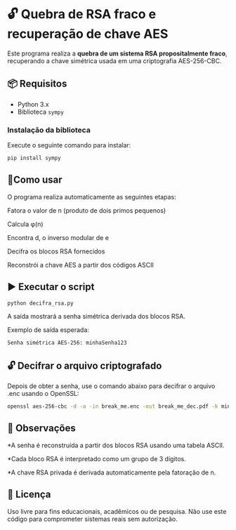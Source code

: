 # 🔓 Quebra de RSA fraco e recuperação de chave AES

Este programa realiza a **quebra de um sistema RSA propositalmente fraco**, recuperando a chave simétrica usada em uma criptografia AES-256-CBC.

## 📦 Requisitos

- Python 3.x
- Biblioteca `sympy`

### Instalação da biblioteca

Execute o seguinte comando para instalar:

```bash
pip install sympy
```

## 🚀Como usar
O programa realiza automaticamente as seguintes etapas:

Fatora o valor de n (produto de dois primos pequenos)

Calcula φ(n)

Encontra d, o inverso modular de e

Decifra os blocos RSA fornecidos

Reconstrói a chave AES a partir dos códigos ASCII

## ▶️ Executar o script

```bash
python decifra_rsa.py
```

A saída mostrará a senha simétrica derivada dos blocos RSA.

Exemplo de saída esperada:

```bash
Senha simétrica AES-256: minhaSenha123
```

## 🔓 Decifrar o arquivo criptografado
Depois de obter a senha, use o comando abaixo para decifrar o arquivo .enc usando o OpenSSL:

```bash
openssl aes-256-cbc -d -a -in break_me.enc -out break_me_dec.pdf -k minhaSenha123
```

## 🔐 Observações

*A senha é reconstruída a partir dos blocos RSA usando uma tabela ASCII.

*Cada bloco RSA é interpretado como um grupo de 3 dígitos.

*A chave RSA privada é derivada automaticamente pela fatoração de n.

## 📄 Licença

Uso livre para fins educacionais, acadêmicos ou de pesquisa. Não use este código para comprometer sistemas reais sem autorização.
